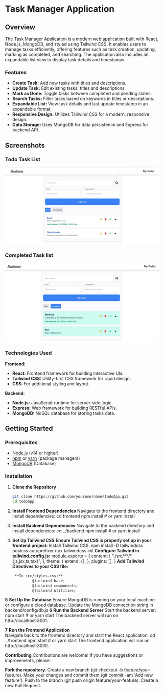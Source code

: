 # Task Manager Application

## Overview

The Task Manager Application is a modern web application built with React, Node.js, MongoDB, and styled using Tailwind CSS. It enables users to manage tasks efficiently, offering features such as task creation, updating, marking as completed, and searching. The application also includes an expandable list view to display task details and timestamps.

### Features

- **Create Task:** Add new tasks with titles and descriptions.
- **Update Task:** Edit existing tasks' titles and descriptions.
- **Mark as Done:** Toggle tasks between completed and pending states.
- **Search Tasks:** Filter tasks based on keywords in titles or descriptions.
- **Expandable List:** View task details and last update timestamp in an expandable format.
- **Responsive Design:** Utilizes Tailwind CSS for a modern, responsive design.
- **Data Storage:** Uses MongoDB for data persistence and Express for backend API.

## Screenshots

###  Todo Task List

![ Todo Task List](./frontend/public/todo.JPG)

###  Completed Task list

![ Completed Task list](./frontend/public/completed.JPG)


### Technologies Used

**Frontend:**
- **React:** Frontend framework for building interactive UIs.
- **Tailwind CSS:** Utility-first CSS framework for rapid design.
- **CSS:** For additional styling and layout.

**Backend:**
- **Node.js:** JavaScript runtime for server-side logic.
- **Express:** Web framework for building RESTful APIs.
- **MongoDB:** NoSQL database for storing tasks data.

## Getting Started

### Prerequisites

- [Node.js](https://nodejs.org/) (v14 or higher)
- [npm](https://www.npmjs.com/) or [yarn](https://yarnpkg.com/) (package managers)
- [MongoDB](https://www.mongodb.com/) (Database)

### Installation

1. **Clone the Repository**

   ```bash
   git clone https://github.com/yourusername/todoApp.git
   cd todoApp
2. **Install Frontend Dependencies**
    Navigate to the frontend directory and install dependencies:
    cd frontend
        npm install
        # or
        yarn install

3. **Install Backend Dependencies**
    Navigate to the backend directory and install dependencies:
    cd ../backend
        npm install
        # or
        yarn install

4. **Set Up Tailwind CSS**
       **Ensure Tailwind CSS is properly set up in your frontend project:**
            Install Tailwind CSS:
            npm install -D tailwindcss postcss autoprefixer
            npx tailwindcss init
       **Configure Tailwind in tailwind.config.js:**
                    module.exports = {
                    content: [
                        "./src/**/*.{js,jsx,ts,tsx}",
                    ],
                    theme: {
                        extend: {},
                    },
                    plugins: [],
                    }
        **Add Tailwind Directives to your CSS file:**            

        **In src/styles.css:**
                @tailwind base;
                @tailwind components;
                @tailwind utilities;


**5** **Set Up the Database**
        Ensure MongoDB is running on your local machine or configure a cloud database. Update the MongoDB connection string in backend/config/db.js
**6**  **Run the Backend Server**
            Start the backend server:
                npm start
                # or
                yarn start
                The backend server will run on http://localhost:3001.

 **7**       **Run the Frontend Application**   
                    Navigate back to the frontend directory and start the React application:
                        cd ../frontend
                        npm start
                        # or
                        yarn start
                The frontend application will run on http://localhost:3000.        
     
**Contributing**
        Contributions are welcome! If you have suggestions or improvements, please:

**Fork the repository.**
    Create a new branch (git checkout -b feature/your-feature).
    Make your changes and commit them (git commit -am 'Add new feature').
    Push to the branch (git push origin feature/your-feature).
    Create a new Pull Request.

    
